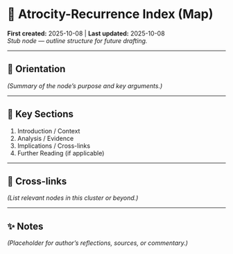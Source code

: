 # 🔮 Atrocity-Recurrence Index (Map)
**First created:** 2025-10-08  |  **Last updated:** 2025-10-08  
*Stub node — outline structure for future drafting.*

---

## 🧭 Orientation
*(Summary of the node’s purpose and key arguments.)*

---

## 📑 Key Sections
1. Introduction / Context
2. Analysis / Evidence
3. Implications / Cross-links
4. Further Reading (if applicable)

---

## 🔗 Cross-links
*(List relevant nodes in this cluster or beyond.)*

---

## ✨ Notes
*(Placeholder for author’s reflections, sources, or commentary.)*
